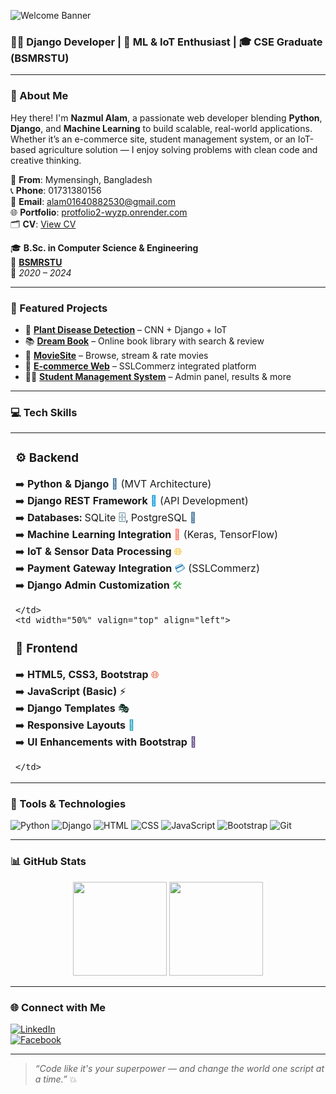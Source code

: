 ![Welcome Banner](https://capsule-render.vercel.app/api?type=waving&color=0:00ADB5,100:222831&height=200&section=header&text=Hi,%20I'm%20Nazmul%20Alam!&fontSize=40&fontColor=fff)

### 👨‍💻 Django Developer | 🌿 ML & IoT Enthusiast | 🎓 CSE Graduate (BSMRSTU)

---

### 🚀 About Me
Hey there! I'm **Nazmul Alam**, a passionate web developer blending **Python**, **Django**, and **Machine Learning** to build scalable, real-world applications. Whether it’s an e-commerce site, student management system, or an IoT-based agriculture solution — I enjoy solving problems with clean code and creative thinking.

📍 **From**: Mymensingh, Bangladesh  
📞 **Phone**: 01731380156  
📧 **Email**: alam01640882530@gmail.com  
🌐 **Portfolio**: [protfolio2-wyzp.onrender.com](https://protfolio2-wyzp.onrender.com)  
🗂️ **CV**: [View CV](https://drive.google.com/file/d/1tbczJpxigvTIQ3WyvxEJcDHQD43xHODe/view?usp=sharing) <!-- এখানে তোমার Google Drive বা অন্য কোথাও থাকা CV লিংক বসিয়ে দিও -->

🎓 **B.Sc. in Computer Science & Engineering**  
🏫 **[BSMRSTU](https://www.bsmrstu.edu.bd/s/)**  
📅 *2020 – 2024*

---

### 💼 Featured Projects

- 🍃 [**Plant Disease Detection**](https://smart-urban-agri.onrender.com) – CNN + Django + IoT  
- 📚 [**Dream Book**](https://dream-book-886q.onrender.com) – Online book library with search & review  
- 🎥 [**MovieSite**](https://movisite-vsfl.onrender.com) – Browse, stream & rate movies  
- 🛒 [**E-commerce Web**](https://e-commerce-web-in5m.onrender.com) – SSLCommerz integrated platform  
- 🧑‍🎓 [**Student Management System**](https://student-management-system-6p1f.onrender.com) – Admin panel, results & more

---

### 💻 Tech Skills

<div align="center">

<table>
  <tr>
    <td width="50%" valign="top" align="left" style="padding-right: 40px;">

<h3>⚙️ Backend</h3>

<ul style="list-style-type: none; padding-left: 0;">
  <li>➡️ <strong>Python & Django</strong> <span style="color:#306998;">🐍</span> (MVT Architecture)</li>
  <li>➡️ <strong>Django REST Framework</strong> <span style="color:#0096D6;">🔗</span> (API Development)</li>
  <li>➡️ <strong>Databases:</strong> SQLite <span style="color:#003B57;">🗄️</span>, PostgreSQL <span style="color:#336791;">🐘</span></li>
  <li>➡️ <strong>Machine Learning Integration</strong> <span style="color:#FF6F61;">🤖</span> (Keras, TensorFlow)</li>
  <li>➡️ <strong>IoT & Sensor Data Processing</strong> <span style="color:#F4B400;">🌐</span></li>
  <li>➡️ <strong>Payment Gateway Integration</strong> <span style="color:#2E86C1;">💳</span> (SSLCommerz)</li>
  <li>➡️ <strong>Django Admin Customization</strong> <span style="color:#4CAF50;">🛠️</span></li>
</ul>

    </td>
    <td width="50%" valign="top" align="left">

<h3>🎨 Frontend</h3>

<ul style="list-style-type: none; padding-left: 0;">
  <li>➡️ <strong>HTML5, CSS3, Bootstrap</strong> <span style="color:#E44D26;">🌐</span></li>
  <li>➡️ <strong>JavaScript (Basic)</strong> <span style="color:#F7DF1E; color:black;">⚡</span></li>
  <li>➡️ <strong>Django Templates</strong> <span style="color:#092E20;">🎭</span></li>
  <li>➡️ <strong>Responsive Layouts</strong> <span style="color:#17A2B8;">📱</span></li>
  <li>➡️ <strong>UI Enhancements with Bootstrap</strong> <span style="color:#563D7C;">🎨</span></li>
</ul>

    </td>
  </tr>
</table>

</div>


### 🧰 Tools & Technologies

![Python](https://img.shields.io/badge/Python-3776AB?style=for-the-badge&logo=python&logoColor=white)
![Django](https://img.shields.io/badge/Django-092E20?style=for-the-badge&logo=django&logoColor=white)
![HTML](https://img.shields.io/badge/HTML-E34F26?style=for-the-badge&logo=html5&logoColor=white)
![CSS](https://img.shields.io/badge/CSS-1572B6?style=for-the-badge&logo=css3&logoColor=white)
![JavaScript](https://img.shields.io/badge/JavaScript-F7DF1E?style=for-the-badge&logo=javascript&logoColor=black)
![Bootstrap](https://img.shields.io/badge/Bootstrap-563D7C?style=for-the-badge&logo=bootstrap&logoColor=white)
![Git](https://img.shields.io/badge/Git-F05032?style=for-the-badge&logo=git&logoColor=white)

---

### 📊 GitHub Stats

<p align="center">
  <img src="https://github-readme-stats.vercel.app/api?username=alam0164088&show_icons=true&theme=radical" height="150"/>
  <img src="https://github-readme-stats.vercel.app/api/top-langs/?username=alam0164088&layout=compact&theme=radical" height="150"/>
</p>

---

### 🌐 Connect with Me

[![LinkedIn](https://img.shields.io/badge/LinkedIn-0A66C2?style=for-the-badge&logo=linkedin&logoColor=white)](https://www.linkedin.com/in/nazmul-alam-803615325/)  
[![Facebook](https://img.shields.io/badge/Facebook-1877F2?style=for-the-badge&logo=facebook&logoColor=white)](https://web.facebook.com/nazmul.alam.99700/)

---

> _“Code like it's your superpower — and change the world one script at a time.”_ 💥
